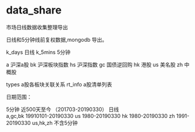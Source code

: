 # data_share
市场日线数据收集整理导出

日线和5分钟线前复权数据,mongodb 导出。

k_days  日线
k_5mins  5分钟

a      沪深a股
bk    沪深板块指数
hs     沪深指数
gc    国债逆回购
hk    港股
us    美名股
zh    中概股

types    a股各板块关联关系
rt_info  a股清单列表


日期范围：

5分钟  近500天至今 （201703-20190330）
日线    
           a,gc,bk    19910101-20190330
           us   1980-20190330
           hk   1980-20190330
           zh    1991-20190330
           us,hk,zh 不含5分钟



 

